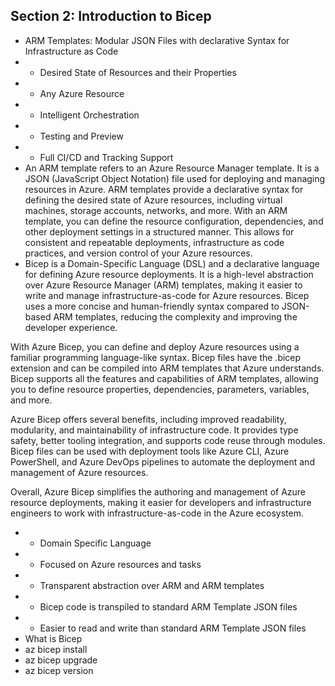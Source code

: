 ## Section 2: Introduction to Bicep
* ARM Templates: Modular JSON Files with declarative Syntax for Infrastructure as Code
* * Desired State of Resources and their Properties
* * Any Azure Resource
* * Intelligent Orchestration
* * Testing and Preview
* * Full CI/CD and Tracking Support
* An ARM template refers to an Azure Resource Manager template. It is a JSON (JavaScript Object Notation) file used for deploying and managing resources in Azure. ARM templates provide a declarative syntax for defining the desired state of Azure resources, including virtual machines, storage accounts, networks, and more. With an ARM template, you can define the resource configuration, dependencies, and other deployment settings in a structured manner. This allows for consistent and repeatable deployments, infrastructure as code practices, and version control of your Azure resources.
* Bicep is a Domain-Specific Language (DSL) and a declarative language for defining Azure resource deployments. It is a high-level abstraction over Azure Resource Manager (ARM) templates, making it easier to write and manage infrastructure-as-code for Azure resources. Bicep uses a more concise and human-friendly syntax compared to JSON-based ARM templates, reducing the complexity and improving the developer experience.

With Azure Bicep, you can define and deploy Azure resources using a familiar programming language-like syntax. Bicep files have the .bicep extension and can be compiled into ARM templates that Azure understands. Bicep supports all the features and capabilities of ARM templates, allowing you to define resource properties, dependencies, parameters, variables, and more.

Azure Bicep offers several benefits, including improved readability, modularity, and maintainability of infrastructure code. It provides type safety, better tooling integration, and supports code reuse through modules. Bicep files can be used with deployment tools like Azure CLI, Azure PowerShell, and Azure DevOps pipelines to automate the deployment and management of Azure resources.

Overall, Azure Bicep simplifies the authoring and management of Azure resource deployments, making it easier for developers and infrastructure engineers to work with infrastructure-as-code in the Azure ecosystem.
* * Domain Specific Language
* * Focused on Azure resources and tasks
* * Transparent abstraction over ARM and ARM templates
* * Bicep code is transpiled to standard ARM Template JSON files
* * Easier to read and write than standard ARM Template JSON files
* What is Bicep
* az bicep install
* az bicep upgrade
* az bicep version